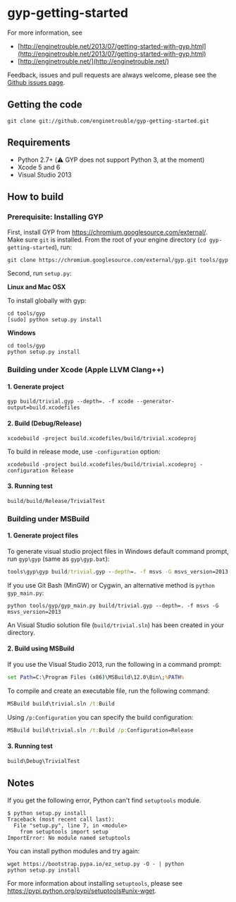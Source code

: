 gyp-getting-started
===================

For more information, see

* [http://enginetrouble.net/2013/07/getting-started-with-gyp.html](http://enginetrouble.net/2013/07/getting-started-with-gyp.html)
* [http://enginetrouble.net/](http://enginetrouble.net/)

Feedback, issues and pull requests are always welcome, please see the [Github issues page](https://github.com/enginetrouble/gyp-getting-started/issues).

## Getting the code

```shell
git clone git://github.com/enginetrouble/gyp-getting-started.git
```

## Requirements

* Python 2.7+ (:warning: GYP does not support Python 3, at the moment)
* Xcode 5 and 6
* Visual Studio 2013

## How to build

### Prerequisite: Installing GYP

First, install GYP from https://chromium.googlesource.com/external/.  
Make sure `git` is installed.
From the root of your engine directory (`cd gyp-getting-started`), run:

```shell
git clone https://chromium.googlesource.com/external/gyp.git tools/gyp
```

Second, run `setup.py`:

**Linux and Mac OSX**

To install globally with gyp:

```shell
cd tools/gyp
[sudo] python setup.py install
```

**Windows**

```shell
cd tools/gyp
python setup.py install
```

### Building under Xcode (Apple LLVM Clang++)

#### 1. Generate project

```shell
gyp build/trivial.gyp --depth=. -f xcode --generator-output=build.xcodefiles
```

#### 2. Build (Debug/Release)

```shell
xcodebuild -project build.xcodefiles/build/trivial.xcodeproj
```

To build in release mode, use `-configuration` option:

```shell
xcodebuild -project build.xcodefiles/build/trivial.xcodeproj -configuration Release
```

#### 3. Running test

```shell
build/build/Release/TrivialTest
```

### Building under MSBuild

#### 1. Generate project files

To generate visual studio project files in Windows default command prompt, run `gyp\gyp` (same as `gyp\gyp.bat`):

```bat
tools\gyp\gyp build/trivial.gyp --depth=. -f msvs -G msvs_version=2013
```

If you use Git Bash (MinGW) or Cygwin, an alternative method is `python gyp_main.py`:

```shell
python tools/gyp/gyp_main.py build/trivial.gyp --depth=. -f msvs -G msvs_version=2013
```

An Visual Studio solution file (`build/trivial.sln`) has been created in your directory.

#### 2. Build using MSBuild

If you use the Visual Studio 2013, run the following in a command prompt:

```bat
set Path=C:\Program Files (x86)\MSBuild\12.0\Bin\;%PATH%
```

To compile and create an executable file, run the following command:

```bat
MSBuild build\trivial.sln /t:Build
```

Using `/p:Configuration` you can specify the build configuration:

```bat
MSBuild build\trivial.sln /t:Build /p:Configuration=Release
```

#### 3. Running test

```bat
build\Debug\TrivialTest
```

## Notes

If you get the following error, Python can't find `setuptools` module.

```shell
$ python setup.py install
Traceback (most recent call last):
  File "setup.py", line 7, in <module>
    from setuptools import setup
ImportError: No module named setuptools
```

You can install python modules and try again:

```shell
wget https://bootstrap.pypa.io/ez_setup.py -O - | python
python setup.py install
```

For more information about installing `setuptools`, please see https://pypi.python.org/pypi/setuptools#unix-wget.
